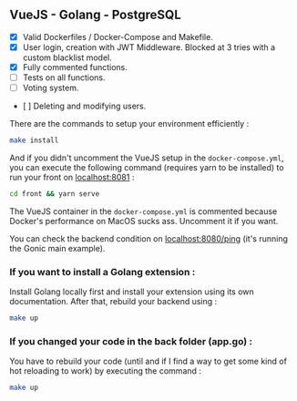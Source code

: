 ## VueJS - Golang - PostgreSQL

- [x] Valid Dockerfiles / Docker-Compose and Makefile.
- [x] User login, creation with JWT Middleware. Blocked at 3 tries with a custom blacklist model.
- [x] Fully commented functions.
- [ ] Tests on all functions.
- [ ] Voting system.
- [ ] Deleting and modifying users.


There are the commands to setup your environment efficiently :

```bash
make install
```
And if you didn't uncomment the VueJS setup in the `docker-compose.yml`, you can execute the following command (requires yarn to be installed) to run your front on [localhost:8081](http://localhost:8081) : 

```bash
cd front && yarn serve
```

The VueJS container in the `docker-compose.yml` is commented because Docker's performance on MacOS sucks ass. Uncomment it if you want.

You can check the backend condition on [localhost:8080/ping](http://localhost:8080/ping) (it's running the Gonic main example).
 

### If you want to install a Golang extension : 

Install Golang locally first and install your extension using its own documentation.
After that, rebuild your backend using :

```bash
make up
```

### If you changed your code in the back folder (app.go) :

You have to rebuild your code (until and if I find a way to get some kind of hot reloading to work) by executing the command : 

```bash
make up
```